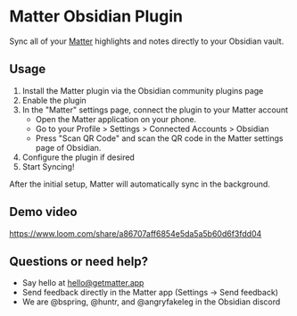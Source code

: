# Matter Obsidian Plugin

Sync all of your [Matter](https://hq.getmatter.app) highlights and notes directly to your Obsidian vault.

## Usage

1. Install the Matter plugin via the Obsidian community plugins page
2. Enable the plugin
3. In the "Matter" settings page, connect the plugin to your Matter account
   - Open the Matter application on your phone.
   - Go to your Profile > Settings > Connected Accounts > Obsidian
   - Press "Scan QR Code" and scan the QR code in the Matter settings page of Obsidian.
4. Configure the plugin if desired
5. Start Syncing!

After the initial setup, Matter will automatically sync in the background.

## Demo video

https://www.loom.com/share/a86707aff6854e5da5a5b60d6f3fdd04

## Questions or need help?

- Say hello at hello@getmatter.app
- Send feedback directly in the Matter app (Settings -> Send feedback)
- We are @bspring, @huntr, and @angryfakeleg in the Obsidian discord
